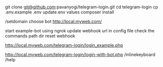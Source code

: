 git clone git@github.com:pavanyogi/telegram-login.git
cd telegram-login
cp .env.example .env
update.env values
composer install

/setdomain
choose bot
http://local.myweb.com/

start example-bot using ngrok
update webhook url in config file
check the commands path dir
reset webhook


http://local.myweb.com/telegram-login/login_example.php


http://local.myweb.com/telegram-login/login-with-bot.php
	/inlinekeyboard
	/help




